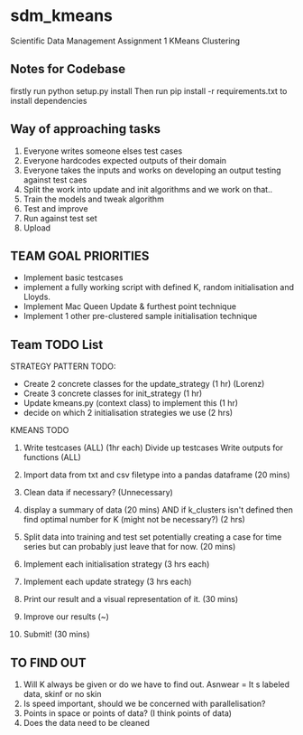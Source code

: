 # sdm_kmeans
Scientific Data Management Assignment 1 KMeans Clustering

## Notes for Codebase
firstly run python setup.py install
Then run pip install -r requirements.txt to install dependencies


## Way of approaching tasks
1. Everyone writes someone elses test cases
2. Everyone hardcodes expected outputs of their domain
3. Everyone takes the inputs and works on developing an output testing against test caes
4. Split the work into update and init algorithms and we work on that..
5. Train the models and tweak algorithm
6. Test and improve
7. Run against test set
8. Upload

## TEAM GOAL PRIORITIES
* Implement basic testcases
* implement a fully working script with defined K, random initialisation and Lloyds.
* Implement Mac Queen Update & furthest point technique
* Implement 1 other pre-clustered sample initialisation technique

## Team TODO List
STRATEGY PATTERN TODO:
* Create 2 concrete classes for the update_strategy (1 hr) (Lorenz)
* Create 3 concrete classes for init_strategy (1 hr)
* Update kmeans.py (context class) to implement this (1 hr)
* decide on which 2 initialisation strategies we use (2 hrs)

KMEANS TODO
1. Write testcases (ALL) (1hr each)
    Divide up testcases
    Write outputs for functions (ALL)

2. Import data from txt and csv filetype into a pandas dataframe (20 mins)

3. Clean data if necessary? (Unnecessary)
4. display a summary of data (20 mins)
    AND if k_clusters isn't defined then find optimal number for K (might not be necessary?) (2 hrs)
5. Split data into training and test set potentially creating a case for time series
    but can probably just leave that for now. (20 mins)
6. Implement each initialisation strategy (3 hrs each)
8. Implement each update strategy (3 hrs each)
9. Print our result and a visual representation of it. (30 mins)
10. Improve our results (~)
11. Submit! (30 mins)


## TO FIND OUT
1. Will K always be given or do we have to find out. Asnwear = It s labeled data, skinf or no skin
2. Is speed important, should we be concerned with parallelisation? 
3. Points in space or points of data? (I think points of data)
4. Does the data need to be cleaned

